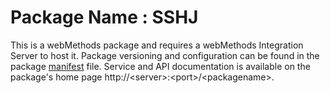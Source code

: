 # Package Name : SSHJ
This is a webMethods package and requires a webMethods Integration Server to host it. Package versioning and configuration can be found in the package [manifest](./SSHJ/manifest.v3) file. Service and API documentation is available on the package's home page http://&lt;server&gt;:&lt;port&gt;/&lt;packagename>.